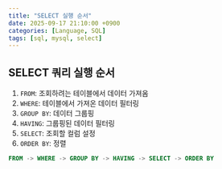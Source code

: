 ```yaml
---
title: "SELECT 실행 순서"
date: 2025-09-17 21:10:00 +0900
categories: [Language, SQL]
tags: [sql, mysql, select]
---
```


## **SELECT 쿼리 실행 순서**
1. `FROM`: 조회하려는 테이블에서 데이터 가져옴
2. `WHERE`: 테이블에서 가져온 데이터 필터링
3. `GROUP BY`: 데이터 그룹핑
4. `HAVING`: 그룹핑된 데이터 필터링
5. `SELECT`: 조회할 컬럼 설정
6. `ORDER BY`: 정렬


```sql
FROM -> WHERE -> GROUP BY -> HAVING -> SELECT -> ORDER BY
```

